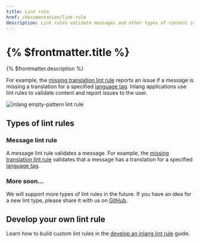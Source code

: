 ```yaml
---
title: Lint rule
href: /documentation/lint-rule
description: Lint rules validate messages and other types of content in an inlang project.
---
```


# {% $frontmatter.title %}

{% $frontmatter.description %}

For example, the [missing translation lint rule](TODO-link-to-marketplace) reports an issue if a message is missing a translation for a specified [language tag](/documentation/concepts/language-tag). Inlang applications use lint rules to validate content and report issues to the user.

![inlang empty-pattern lint rule](https://cdn.jsdelivr.net/gh/inlang/inlang/documentation/assets/lintrule.jpg)

## Types of lint rules

### Message lint rule

A message lint rule validates a message. For example, the [missing translation lint rule](TODO-link-to-marketplace) validates that a message has a translation for a specified [language tag](/documentation/concepts/language-tag).

### More soon...

We will support more types of lint rules in the future. If you have an idea for a new lint type, please share it with us on [GitHub](https://github.com/inlang/inlang/discussions).

## Develop your own lint rule

Learn how to build custom lint rules in the [develop an inlang lint rule](/documentation/guides/develop-lint-rule) guide.
